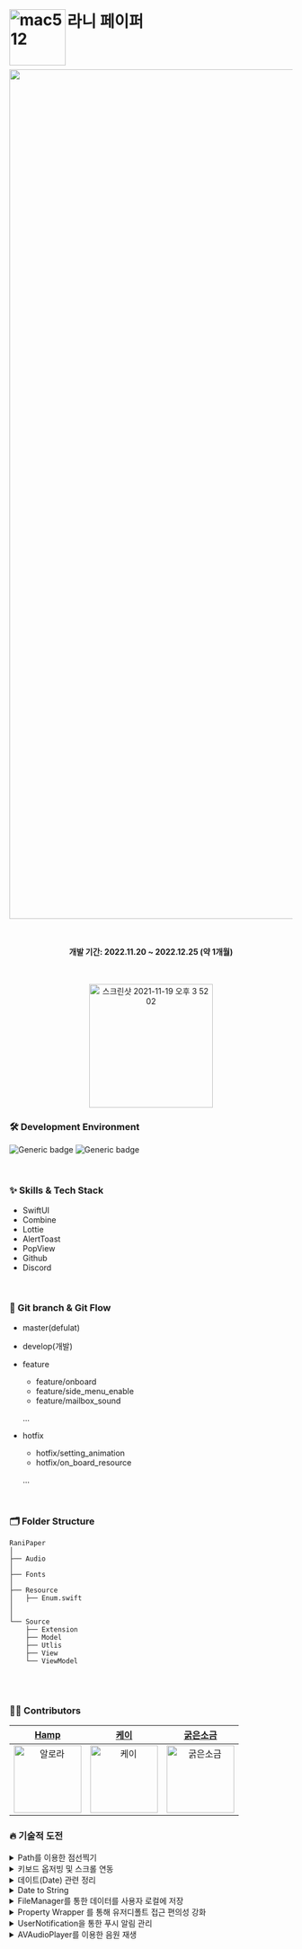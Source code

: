 <br/>

# 라니 페이퍼 <img width="100" alt="mac512" align = left src="https://user-images.githubusercontent.com/60254939/209456906-e6b5ed18-acab-4d2f-8dcc-9f9e319e2f7c.png">



<br><br>
<div align="center">

<img width="1512" alt="image" src ="https://user-images.githubusercontent.com/60254939/209528072-242f1317-04ba-485e-a17a-1b2c4332880f.png" />

<br><br>
<b>개발 기간: 2022.11.20 ~ 2022.12.25 (약 1개월)</b>

<br><br>
[<img width="220" alt="스크린샷 2021-11-19 오후 3 52 02" src="https://user-images.githubusercontent.com/55099365/196023806-5eb7be0f-c7cf-4661-bb39-35a15146c33a.png">](https://apps.apple.com/kr/app/id1660706595)
 
 
 
</div>


<div align = "left">

### 🛠 Development Environment

![Generic badge](https://img.shields.io/badge/iOS-15.0+-lightgrey.svg) ![Generic badge](https://img.shields.io/badge/Xcode-14.0.1-blue.svg)

<br/>

### ✨ Skills & Tech Stack
* SwiftUI
* Combine
* Lottie
* AlertToast
* PopView
* Github
* Discord
<br/>

### 🔀 Git branch & Git Flow

- master(defulat)

- develop(개발)

- feature
  - feature/onboard
  - feature/side_menu_enable
  - feature/mailbox_sound
  
  ...

- hotfix
  - hotfix/setting_animation
  - hotfix/on_board_resource
  
  ...
  

<br>

### 🗂 Folder Structure
```shell
RaniPaper
│
├── Audio
│
├── Fonts
│ 
├── Resource
│   ├── Enum.swift
│
│ 
└── Source
    ├── Extension
    ├── Model
    ├── Utlis
    ├── View
    └── ViewModel
```
<br><br>
### 🧑‍💻 Contributors

<div align="center"> 
  
| [Hamp](https://github.com/yongbeomkwak) | [케이](https://github.com/youn9k) | [굵은소금](https://github.com/JiDongseok11) | 
|:---:|:---:|:---:|
|<img width="120" alt="알로라" src="https://avatars.githubusercontent.com/u/48616183?v=4">|<img width="120" alt="케이" src="https://avatars.githubusercontent.com/u/60254939?v=4">|<img width="120" alt="굵은소금" src="https://avatars.githubusercontent.com/u/79965837?v=4">

  
</div>


 
 ### 🔥 기술적 도전
<details>
<summary>  Path를 이용한 점선찍기 </summary>

#### Line Struct 구현
```swift 
 struct Line: Shape {
    func path(in rect: CGRect) -> Path {
        var path = Path()
        path.move(to: CGPoint(x: 0, y: 0))
        path.addLine(to: CGPoint(x: rect.width, y: 0))
        return path
    }
}
 
 ```
 
#### 적용 
 
```swift 
Line()
 .stroke(style: StrokeStyle(lineWidth: 1, dash: [5]))
 .foregroundColor(Color.memoPrimary)
 .frame(height: 1).padding(.horizontal,15)
 .padding(.top,3)
 
 ```
</details>
 
 <details>
<summary>  키보드 옵저빙 및 스크롤 연동 </summary>

#### Combine을 이용한 키보드 옵저빙
```swift 
private var subscription = Set<AnyCancellable>()
    
    private let keyboardWillShow =  NotificationCenter.default
        .publisher(for: UIResponder.keyboardWillShowNotification)
        .compactMap { output in
            (output.userInfo?[UIResponder.keyboardFrameEndUserInfoKey] as? CGRect)?.height
            // 유저 정보 맵에서 keyboard 높이를 얻는다.
        }
    
    private let keyboardWillHide = NotificationCenter.default
        .publisher(for: UIResponder.keyboardWillHideNotification)
        .map { _ in CGFloat.zero}
    
    
    
    init(){
        print("✅ EditTaskViewModel 생성")
        Publishers.Merge(keyboardWillShow, keyboardWillHide)
                .subscribe(on: DispatchQueue.main) // UI 변화 이므로 메인. 쓰레
                .sink(receiveValue: { [weak self] keyboardHeight in
                    guard let self = self else { return }
                    self.keyboardHeight = keyboardHeight
                })
                .store(in: &subscription)
                  // .assign(to: \.keyboardHeight, on:  self)
    }
 ```
 
#### ScrollViewReader를 이용한 키보드 팝업 시 스크롤 이동
 
```swift 
  
@Namespace var bottom //keyboard 올라올 때 사용할 bottom 버튼 ID
//스크롤 뷰 리더로 덮음   
ScrollViewReader { scrollProxy in
                  ScrollView {
                   ...생략
  
                    해당뷰.id(bottom) // 아이디 설정
                   }
  
  
                  .onChange(of: viewModel.keyboardHeight, perform: { v in
                            if(v>0)
                            {
                                //키보드가 나올 때 바텀 버튼으로 스크롤, center 까지
                                withAnimation {
                                    scrollProxy.scrollTo(bottom, anchor: .center)
                                }
                            }
                            
                        })
                
                 }
 
 ```
</details>

<details>
<summary> 데이트(Date) 관련 정리  </summary>
 
1. DateComponet,calendar.date,range
```swift
 let range2 = calendar.range(of: .day, in: .month, for: tmpDate)! //해당하는 달의 날짜가 몇일까지 있는지
    
    print(components)
    // year: 2022 month: 12 day: 28 isLeapMonth: false  ,윤년이 아닌 2022년 12월 28
    print(tmpDate)
    // 2022-12-27 15:00:00 +0000 , 이거는 UTC +0 과 +9 차이
    print(range2)
    // 1..<32  (1~31) 12월 31일까지 있음
```
              
2. ByAdding
```swift
calendar.date(byAdding: 어떤날짜 단위를?, value: Int값 , to: Date객체)

to값에 value를 더한다 그 때 byAdding단위에 더한다

let tmp = calendar.date(byAdding: .year, value: 5 , to: tmpDate)!

tmpDate = 2022-12-27 15:00:00 +0000 이고 
단위가 year, value가 5이기 때문에
tmp 값은 
2027-12-27 15:00:00 +0000이 된다 , 2022+5 = 2027
```
3. DateComponents 추출
```swift
func component(_ component: Calendar.Component, from date: Date) -> Int


calendar.component(.day, from: date) Date객체인 date으로 부터 .day속성을 추출
```
 
4. SameDate ?
```swift
func isSameDate(date1: Date, date2: Date)-> Bool{
        let calendar = Calendar.current
        return calendar.isDate(date1, inSameDayAs: date2)
    }
```
      
</details>

<details>
<summary> Date to String  </summary>

1. Date날짜 문자열로 변환
```swift
            Text(Date().formatted(date: .abbreviated, time: .standard)) 
// Jun 28, 2022, 7:18:59 PM
            Text(Date().formatted(date: .numeric, time: .omitted))  
// 6/28/2022
            Text(Date().formatted(date: .omitted, time: .shortened))    
// 7:18 PM
            Text(Date().formatted(date: .long, time: .complete))    
// June 28, 2022, 7:18:59 PM GMT+9
            Text(Date().formatted(date: .complete, time: .complete))    
// Tuesday, June 28, 2022, 7:18:59 PM GMT+9
            Text(Date().formatted())    
// 6/28/2022, 7:18 PM            
  
date

.complete : Tuesday, June 28, 2022 (요일, 날짜, 년도 순)
.long : June 28, 2022 (.complete에서 요일만 없어짐)
.abbreviated : Jun 28, 2022 (월을 3글자로 줄인 후 날짜, 년도는 4자리)
.numeric : 6/28/2022 (월/일/년도 순)
.omitted : 생략

time

.complete : 7:18:59 PM GMT+9 (시:분:초 AM/PM 표준시)
.standard : 7:18:59 PM (표준시 표기 X)
.shortened : 7:18 PM (초 표기 X)
.omitted : 생략
```

2. DateFormatter를 이용한 String 전환
```swift
func extraData() ->[String] {
        let formatter = DateFormatter()
        formatter.dateFormat = "YYYY MM" // MM:숫자 , MMM:월 줄임단어, MMMM:월 풀네임
        
        let date = formatter.string(from: viewModel.currentDate)
        
        return date.components(separatedBy: " ")
}
```

</details>

<details>
<summary> FileManager를 통한 데이터를 사용자 로컬에 저장  </summary>

</br>

- 사용자의 메모와 할일목록을 로컬에 저장하기 위해 MyFileManager 라는 싱글톤 클래스를 만들어 CRUD 메소드를 정의하였습니다.
- CRUD 메소드 내에 JSON 인/디코딩 파트를 내장하여 커스텀 Codable Struct인 메모와 할일목록을 메소드 호출 한번으로 쉽게 저장하고 사용할 수 있도록 하였습니다.
- 메소드에 자세한 퀵헬프 주석을 달아 메소드를 사용하는 팀원들의 이해를 돕고자 했습니다.

#### MyFileManager 초기화
```swift 
final class MyFilemanager {
    static let shared = MyFileManager()// 싱글톤
    var fileManager: FileManager
    var documentPath: URL
    var memoDirectoryPath: URL
    var diaryDirectoryPath: URL

    enum Folder {
        case memo, diary
    }

    private init() {
        // 파일 매니저 인스턴스 생성
        self.fileManager = FileManager.default
        
        // 사용자의 문서 경로
        self.documentPath = FileManager.default.urls(for: .documentDirectory, in: .userDomainMask)[0]
        
        // 폴더 경로 지정
        // Documents/Memo
        // Documents/Diary
        self.memoDirectoryPath = documentPath.appendingPathComponent("Memo")
        self.diaryDirectoryPath = documentPath.appendingPathComponent("Diary")
        
        // 폴더 생성
        do {
            try fileManager.createDirectory(at: memoDirectoryPath, withIntermediateDirectories: false, attributes: nil)
            try fileManager.createDirectory(at: diaryDirectoryPath, withIntermediateDirectories: false, attributes: nil)
        } catch let e {
            print(e.localizedDescription)
        }
    }
}
 ```
 #### CREATE (파일 생성)
 ```Swift
    /// CREATE : 파일을 생성(저장) 합니다.
    /// - Parameter folder: 저장할 폴더 ( Ex: Documents/RaniPaper/Memo/. )
    /// - Parameter fileName: Documents/RaniPaper/FolderName/. 에 저장 될 파일명 (확장자 지정 필요)
    /// - Parameter data: 저장할 Codable 객체
    /// - Returns: Void
    func create(at folder: Folder, fileName: String, _ data: Codable) -> Result<Void, CreateError> {
        if fileName.isEmpty { return .failure(.invalidName) }
        guard let data = try? JSONEncoder().encode(data) else { return .failure(.encodeError) }
        
        // 폴더 경로
        var directoryPath: URL
        switch folder {
        case .memo:
            directoryPath = memoDirectoryPath
        case .diary:
            directoryPath = diaryDirectoryPath
        }
        
        // 파일 경로
        let filePath = directoryPath.appendingPathComponent(fileName)
        
        // 파일 생성하기
        
        // 보조파일에 쓰기후 파일교체, 덮어쓰기 방지 옵션
        guard (try? data.write(to: filePath, options: .withoutOverwriting)) != nil else { return .failure(.unknown) }
        
        print("파일을 CREATE 합니다. 파일명:", fileName)
        return .success(())
    }
 
 
 ```
 
 #### READ (파일 읽기)
 ```Swift
    /// READ : 파일을 읽어옵니다.
    /// - Parameter folder: 불러올 폴더 ( Ex: Documents/RaniPaper/Memo/. )
    /// - Parameter fileName: Documents/RaniPaper/. 에 저장 된 파일명 (확장자 지정 필요)
    /// - Returns: .success 시 Codable 객체 반환
    func read(at folder: Folder, fileName: String) -> Result<Codable, ReadError> {
        if fileName.isEmpty { return .failure(.invalidName) }
        
        // 폴더 경로
        var directoryPath: URL
        switch folder {
        case .memo:
            directoryPath = memoDirectoryPath
        case .diary:
            directoryPath = diaryDirectoryPath
        }
        
        // 파일 경로
        let filePath = directoryPath.appendingPathComponent(fileName)
        
        // path를 불러와서 Data타입으로 초기화
        guard let dataFromPath: Data = try? Data(contentsOf: filePath) else { return .failure(.unknown) }
        
        // JSON 디코딩
        var data: Codable
        switch folder {
        case .memo:
            guard let decodedData = try? JSONDecoder().decode(MemoModel.self, from: dataFromPath) else {
                return .failure(.decodeError) }
            data = decodedData
        case .diary:
            guard let decodedData = try? JSONDecoder().decode(TaskModel.self, from: dataFromPath) else {
                return .failure(.decodeError) }
            data = decodedData
        }
        
        print("파일을 READ 합니다. 내용:", data)
        return .success(data)
    }
 
 
 ```
 
 #### UPDATE (파일 업데이트)
 ```Swift
    /// UPDATE : 파일을 수정 합니다.
    /// - Parameter folder: 저장할 폴더 ( Ex: Documents/RaniPaper/Memo/. )
    /// - Parameter fileName: Documents/RaniPaper/. 에 저장 될 파일명 (확장자 지정 필요)
    /// - Parameter data: 저장할 String
    /// - Returns: Void
    func update(at folder: Folder, fileName: String, _ data: Codable) -> Result<Void, UpdateError> {
        if fileName.isEmpty { return .failure(.invalidName)}
        guard let data = try? JSONEncoder().encode(data) else { return .failure(.encodeError) }
        
        // 폴더 경로
        var directoryPath: URL
        switch folder {
        case .memo:
            directoryPath = memoDirectoryPath
        case .diary:
            directoryPath = diaryDirectoryPath
        }
        
        // 파일 경로
        let filePath = directoryPath.appendingPathComponent(fileName)
        
        // 보조파일에 쓰기후 파일교체
        guard (try? data.write(to: filePath, options: .atomic)) != nil else { return .failure(.unknown) }
        
        print("파일을 UPDATE 합니다. 파일명:", fileName)
        return .success(())
    }
 
 
 ```
 
 #### DELETE (파일 삭제)
 ```Swift
    /// DELETE : 파일을 삭제합니다.
    /// - Parameter folder: 삭제할 요소가 들어있는 폴더 ( Ex: Documents/RaniPaper/Memo/. )
    /// - Parameter fileName: Documents/RaniPaper/. 에 삭제 할 파일명 (확장자 지정 필요)
    /// - Returns: Void
    func delete(at folder: Folder, fileName: String) -> Result<Void, DeleteError> {
        if fileName.isEmpty { return .failure(.invalidName) }
        
        // 폴더 경로
        var directoryPath: URL
        switch folder {
        case .memo:
            directoryPath = memoDirectoryPath
        case .diary:
            directoryPath = diaryDirectoryPath
        }
        
        // 파일 경로
        let filePath = directoryPath.appendingPathComponent(fileName)
        
        // 파일을 삭제한다.
        guard (try? fileManager.removeItem(at: filePath)) != nil else { return .failure(.unknown) }
        
        print("파일을 DELETE 합니다. 파일명:", fileName)
        return .success(())
        
    }
 
 ```
 
 #### MyFileManager 내 Error Enum
 
 ```Swift
    enum CreateError: Error {
        case invalidName // 잘못된 이름
        case encodeError // 인코딩 실패
        case alreadyExist // 이미 존재하는 파일
        case storageIsFull // 저장공간이 부족
        case unknown
        
        public var errorDescription: String {
            switch self {
            case .invalidName:
                return NSLocalizedString("🔥 invalidName exception", comment: "파일명이 잘못됨")
            case .encodeError:
                return NSLocalizedString("🔥 encodeError exception", comment: "인코딩에서 문제 발생")
            case .alreadyExist:
                return NSLocalizedString("🔥 alreadyExist exception", comment: "이미 존재하는 파일")
            case .storageIsFull:
                return NSLocalizedString("🔥 storageIsFull exception", comment: "저장공간이 부족")
            case .unknown:
                return NSLocalizedString("🔥 unknown exception", comment: "unknown")
            }
        }
    }
    enum ReadError: Error { ... }
    enum UpdateError: Error { ... }
    enum DeleftError: Error { ... }
    ...
 
 ```
 
</details>

 <details>
  <summary> Property Wrapper 를 통해 유저디폴트 접근 편의성 강화  </summary>
  
  </br>
 
 - UserDefaultWrapper 라는 커스텀 프로퍼티 래퍼를 만들어 유저디폴트 get, set 코드의 가독성을 높였습니다.
 - Combine을 활용해 변경사항을 옵저빙하고, 값이 갱신되면 실시간으로 뷰에 반영될 수 있도록 하였습니다.
 
 #### UserDefaultWrapper 구현
 ```Swift
 @propertyWrapper
class UserDefaultWrapper<T: Codable> {
    private let key: String
    private let defaultValue: T?

    init(key: String, defaultValue: T?) {
        self.key = key
        self.defaultValue = defaultValue
    }
    
    var wrappedValue: T? {
        get {
            if let savedData = UserDefaults.standard.object(forKey: key) as? Data {
                let decoder = JSONDecoder()
                if let lodedObejct = try? decoder.decode(T.self, from: savedData) {
                    return lodedObejct
                }
            }
            return defaultValue
        }
        set {
            let encoder = JSONEncoder()
            if let encoded = try? encoder.encode(newValue) {
                UserDefaults.standard.setValue(encoded, forKey: key)
            }
            subject.send(newValue)// 값이 변경되면 subject 로 변경된 값을 보냅니다.
        }
    }
    
    // CurrentValueSubject는 가장 최근에 발행된 요소를 버퍼에 저장합니다.
    private lazy var subject = CurrentValueSubject<T?, Error>(wrappedValue) 
    public var projectedValue: AnyPublisher<T?, Error> {
        return subject.eraseToAnyPublisher()
    }
    
}
 
 
 ```
  
 #### 사용 예시
 ```Swift
 struct RollingPaper: Codable { }
 
 @UserDefaultWrapper(key: "rollingPaperList", defaultValue: nil)
 static var rollingPaperList: [RollingPaper]?
 
 // 유저디폴트에 값 저장
 rollingPaperList = []
 
 // 유저디폴트 내 값 불러오기
 var list = rollingPaperList
 
 // 유저디폴트 변경사항 옵저빙
 $rollingPaperList.sink { _ in } receiveValue: { rollingPaperList in
    ...
  }.store(in: Set<AnyCancellable>)
 
 ```
 
 
  
 </details>
 
 <details>
  <summary> UserNotification을 통한 푸시 알림 관리 </summary>
  
  </br>
 
 - MyUserNotification의 인스턴스를 이용해 UserNotification을 관리할 수 있게 했습니다.
 - CalendarView에서 생성되는 TaskModel의 데이터와 연계하여 푸시 알림을 생성할 수 있게 했습니다.
 
 #### UNNotificationCenter에서 알림에 대한 permission 획득
 ```Swift
    func getPermission(){
    // 어플 뱃지, 소리, 푸시에 대한 permission 요청
        center.requestAuthorization(options: [.badge, .sound, .alert]){(granted, error) in
            if granted{
                print("✅ 사용자가 푸시 알림을 승인합니다.")
                DispatchQueue.main.async{
                    MyUserDefaults.shared.setValue(key: "notification", value: granted)
                }
            } else{
                if let theError = error{
                    MyUserDefaults.shared.setValue(key: "notification", value: granted)
                    print("🔥 사용자가 푸시 알림을 거부합니다. \(theError.localizedDescription)")
                }
            }
        }
        isPermitted = MyUserDefaults.shared.getValue(key: "notification") as? Bool ?? false
    }
 
 ```
  
   #### Notification request 생성
 ```Swift
    /// CREAT : TaskModel을 입력 받아 해당 deadline에 알림을 생성합니다.
    /// - Parameter TaskModel: 알림을 받을 TaskModel
    /// UserNotification과 TaskModel은 ID를 공유하게 됩니다.
    func create(_ taskModel: TaskModel){
        if isPermitted{
            content.title = "\(taskModel.title)이(가)  \(taskModel.timeInterval.rawValue)입니다."
            content.body = "알람: " + taskModel.title
            content.sound = UNNotificationSound.default
            var deadLine = taskModel.deadLine
            
            ...생략
            // 알림 예정 시간
            let confirmDeadLine = Calendar.current.dateComponents([.year, .month, .day, .hour, .minute], from: deadLine)
            // 해당 시간으로 notification trigger 생성
            let trigger = UNCalendarNotificationTrigger(dateMatching: confirmDeadLine, repeats: isRepeat)
            // notification에 대한 request 생성
            let request = UNNotificationRequest(identifier: taskModel.id, content: content, trigger: trigger)
            // 해당 request를 NotificationCenter에 추가
            center.add(request, withCompletionHandler: nil)
            
            print("알람이 설정됩니다. dateComponents: \(taskModel.deadLine) \(taskModel.timeInterval)")
        } else{
            print("푸시 알림이 거부된 상태입니다.")
        }
        
    }
    
 #### 변경 TaskModel에 대해 Notification request update
    /// UPDATE : TaskModel을 입력 받아 해당 ID를 갖고 있는 기존 알림을 제거하고 변경된 TaskModel로 알림을 생성합니다.
    /// - Parameter TaskModel: 내용이 변경된 TaskModel
    func update(_ taskModel: TaskModel){
        if isPermitted{
            delete(id: taskModel.id)
            create(taskModel)
        } else{
            print("푸시 알림이 거부된 상태입니다.")
        }
    }
    
  #### 삭제된 TaskModel에 대해 Notification request 삭제
    /// DELETE : ID를 입력받아 해당 ID를 가진 예정된 알림을 제거합니다.
    /// - Parameter id: 삭제할 TaskModel의 ID
    func delete(id: String){
        center.removePendingNotificationRequests(withIdentifiers: [id])
        // 해당 ID의 request가 없을 경우 무시
        print("알람이 삭제됩니다. TaskModel ID: \(id)")
    }
 
 ``` 
  
 #### 사용 예시
 ```Swift
/// EditTaskViewModel.swift
   func update() -> Bool {
        let taskModel = TaskModel(id: taskId ?? UUID().uuidString, title: taskTitle, deadLine: taskDeadLine, color: taskColor, ticket: taskTicket,timeInterval: timeInterval)
        let result = MyFileManager.shared.update(at: .diary, fileName: "task-\(taskModel.id).json", taskModel)

        MyUserNotifications.shared.update(taskModel)
        
        ...생략
    }


/// CalendarViewModel.swift
     func deleteTask(id: String) -> Bool {
        let result = MyFileManager.shared.delete(at: .diary, fileName: "task-\(id).json")
        //알림 삭제
        MyUserNotifications.shared.delete(id: id)
       
        ...생략
    }
 ```

 </details>
 
  <details>
<summary> AVAudioPlayer를 이용한 음원 재생 </summary>

#### 음원 재생
```swift 
   //MySoundSetting.swift
    func play() {
        // 번들에서 url 불러오기
        guard let url = Bundle.main.url(forResource: self.urlName, withExtension: self.extensionName) else {
            print("🔥 url을 불러오지 못했습니다.")
            return
        }
        
        // 해당 url의 음원 재생하는 플레이어 생성(오버레이를 위해)
        do {
            player = try AVAudioPlayer(contentsOf: url)
        } catch let error {
            print("🔥 음원을 불러오는데 오류가 발생했습니다.\(error.localizedDescription)")
        }
        
        // 소리 종류에 따라 설정 변경
        switch soundType {
        case .BGM:
            player?.numberOfLoops = -1
            player?.setVolume(0.5, fadeDuration: 0)
        default:
            player?.setVolume(0.75, fadeDuration: 0)
        }
        
        //볼륨 설정
        
        // 소리 설정이 활성 상태면 음원 재생
        if self.isEnable{
            player?.play()
        }
    }
 ```
   - 음원별로 player를 각각 생성하지 않으면 음원이 overlay되지 않음
 
#### 사용 예시
 
```swift 
   // MySoundSetting.swift
  extension MySoundSetting {
   // 사이드메뉴 버튼 클릭 효과음 인스턴스
    static let clickSideMenu = MySoundSetting(url: "clickSideMenu", extension: "wav", .SFX)
   ...
   }
   
   // SideMenuView.swift
  struct SideMenuView: View {
  ...
      Button(action:{
          isOpen.toggle()
          offset = Menu.minOffset
          // 사이드메뉴 버튼 클릭 시 clickSideMenu 음원 재생
          MySoundSetting.clickSideMenu.play()
          DispatchQueue.main.asyncAfter(deadline: .now() + 0.1){
              selection = menu.viewSelection
          }
      }) 
   ...
   }
 
 ```
</details>

</div>
